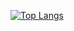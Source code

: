 [![Top Langs](https://github-readme-stats.vercel.app/api/top-langs/?username=voiasis&layout=compact&theme=github_dark)](https://github.com/anuraghazra/github-readme-stats)
